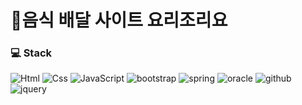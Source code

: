 # 🍕음식 배달 사이트 요리조리요

### 💻 Stack
<img alt="Html" src ="https://img.shields.io/badge/HTML5-E34F26.svg?&style=for-the-badge&logo=HTML5&logoColor=white"/> <img alt="Css" src ="https://img.shields.io/badge/CSS3-1572B6.svg?&style=for-the-badge&logo=CSS3&logoColor=white"/> <img alt="JavaScript" src ="https://img.shields.io/badge/JavaScriipt-F7DF1E.svg?&style=for-the-badge&logo=JavaScript&logoColor=black"/> <img alt="bootstrap" src ="https://img.shields.io/badge/bootstrap-7952B3.svg?&style=for-the-badge&logo=bootstrap&logoColor=white"/> <img alt="spring" src ="https://img.shields.io/badge/spring-6DB33F.svg?&style=for-the-badge&logo=spring&logoColor=white"/> 
<img alt="oracle" src ="https://img.shields.io/badge/oracle-F80000.svg?&style=for-the-badge&logo=oracle&logoColor=white"/> <img alt="github" src ="https://img.shields.io/badge/github-181717.svg?&style=for-the-badge&logo=github&logoColor=white"/> <img alt="jquery" src ="https://img.shields.io/badge/jquery-0769AD.svg?&style=for-the-badge&logo=jquery&logoColor=white"/> 
